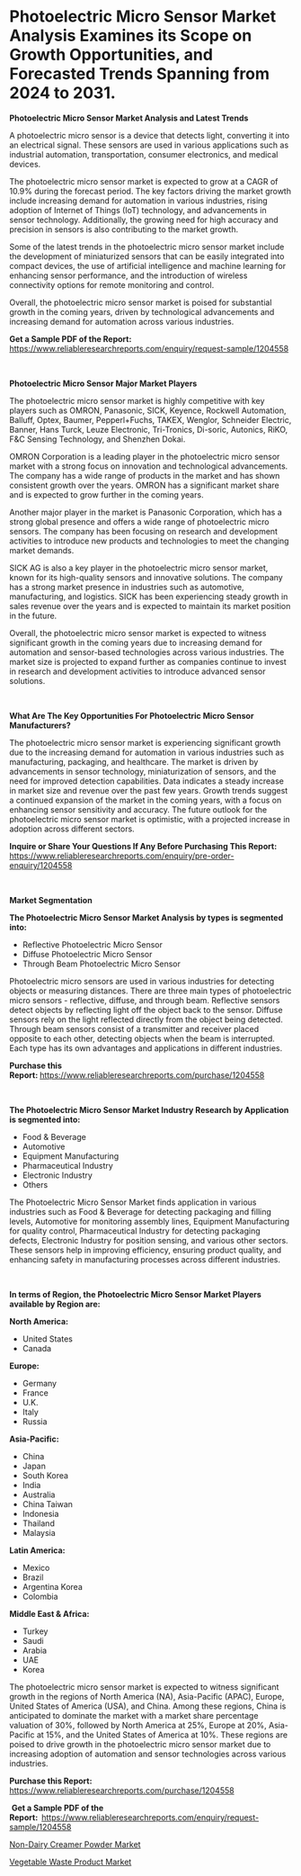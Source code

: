 <p><h1>Photoelectric Micro Sensor Market Analysis Examines its Scope on Growth Opportunities, and Forecasted Trends Spanning from 2024 to 2031.</h1></p><p><strong>Photoelectric Micro Sensor Market Analysis and Latest Trends</strong></p>
<p><p>A photoelectric micro sensor is a device that detects light, converting it into an electrical signal. These sensors are used in various applications such as industrial automation, transportation, consumer electronics, and medical devices. </p><p>The photoelectric micro sensor market is expected to grow at a CAGR of 10.9% during the forecast period. The key factors driving the market growth include increasing demand for automation in various industries, rising adoption of Internet of Things (IoT) technology, and advancements in sensor technology. Additionally, the growing need for high accuracy and precision in sensors is also contributing to the market growth.</p><p>Some of the latest trends in the photoelectric micro sensor market include the development of miniaturized sensors that can be easily integrated into compact devices, the use of artificial intelligence and machine learning for enhancing sensor performance, and the introduction of wireless connectivity options for remote monitoring and control.</p><p>Overall, the photoelectric micro sensor market is poised for substantial growth in the coming years, driven by technological advancements and increasing demand for automation across various industries.</p></p>
<p><strong>Get a Sample PDF of the Report:&nbsp;</strong> <a href="https://www.reliableresearchreports.com/enquiry/request-sample/1204558">https://www.reliableresearchreports.com/enquiry/request-sample/1204558</a></p>
<p>&nbsp;</p>
<p><strong>Photoelectric Micro Sensor Major Market Players</strong></p>
<p><p>The photoelectric micro sensor market is highly competitive with key players such as OMRON, Panasonic, SICK, Keyence, Rockwell Automation, Balluff, Optex, Baumer, Pepperl+Fuchs, TAKEX, Wenglor, Schneider Electric, Banner, Hans Turck, Leuze Electronic, Tri-Tronics, Di-soric, Autonics, RiKO, F&C Sensing Technology, and Shenzhen Dokai.</p><p>OMRON Corporation is a leading player in the photoelectric micro sensor market with a strong focus on innovation and technological advancements. The company has a wide range of products in the market and has shown consistent growth over the years. OMRON has a significant market share and is expected to grow further in the coming years.</p><p>Another major player in the market is Panasonic Corporation, which has a strong global presence and offers a wide range of photoelectric micro sensors. The company has been focusing on research and development activities to introduce new products and technologies to meet the changing market demands.</p><p>SICK AG is also a key player in the photoelectric micro sensor market, known for its high-quality sensors and innovative solutions. The company has a strong market presence in industries such as automotive, manufacturing, and logistics. SICK has been experiencing steady growth in sales revenue over the years and is expected to maintain its market position in the future.</p><p>Overall, the photoelectric micro sensor market is expected to witness significant growth in the coming years due to increasing demand for automation and sensor-based technologies across various industries. The market size is projected to expand further as companies continue to invest in research and development activities to introduce advanced sensor solutions.</p></p>
<p>&nbsp;</p>
<p><strong>What Are The Key Opportunities For Photoelectric Micro Sensor Manufacturers?</strong></p>
<p><p>The photoelectric micro sensor market is experiencing significant growth due to the increasing demand for automation in various industries such as manufacturing, packaging, and healthcare. The market is driven by advancements in sensor technology, miniaturization of sensors, and the need for improved detection capabilities. Data indicates a steady increase in market size and revenue over the past few years. Growth trends suggest a continued expansion of the market in the coming years, with a focus on enhancing sensor sensitivity and accuracy. The future outlook for the photoelectric micro sensor market is optimistic, with a projected increase in adoption across different sectors.</p></p>
<p><strong>Inquire or Share Your Questions If Any Before Purchasing This Report:</strong> <a href="https://www.reliableresearchreports.com/enquiry/pre-order-enquiry/1204558">https://www.reliableresearchreports.com/enquiry/pre-order-enquiry/1204558</a></p>
<p>&nbsp;</p>
<p><strong>Market Segmentation</strong></p>
<p><strong>The Photoelectric Micro Sensor Market Analysis by types is segmented into:</strong></p>
<p><ul><li>Reflective Photoelectric Micro Sensor</li><li>Diffuse Photoelectric Micro Sensor</li><li>Through Beam Photoelectric Micro Sensor</li></ul></p>
<p><p>Photoelectric micro sensors are used in various industries for detecting objects or measuring distances. There are three main types of photoelectric micro sensors - reflective, diffuse, and through beam. Reflective sensors detect objects by reflecting light off the object back to the sensor. Diffuse sensors rely on the light reflected directly from the object being detected. Through beam sensors consist of a transmitter and receiver placed opposite to each other, detecting objects when the beam is interrupted. Each type has its own advantages and applications in different industries.</p></p>
<p><strong>Purchase this Report:&nbsp;</strong><a href="https://www.reliableresearchreports.com/purchase/1204558">https://www.reliableresearchreports.com/purchase/1204558</a></p>
<p>&nbsp;</p>
<p><strong>The Photoelectric Micro Sensor Market Industry Research by Application is segmented into:</strong></p>
<p><ul><li>Food & Beverage</li><li>Automotive</li><li>Equipment Manufacturing</li><li>Pharmaceutical Industry</li><li>Electronic Industry</li><li>Others</li></ul></p>
<p><p>The Photoelectric Micro Sensor Market finds application in various industries such as Food & Beverage for detecting packaging and filling levels, Automotive for monitoring assembly lines, Equipment Manufacturing for quality control, Pharmaceutical Industry for detecting packaging defects, Electronic Industry for position sensing, and various other sectors. These sensors help in improving efficiency, ensuring product quality, and enhancing safety in manufacturing processes across different industries.</p></p>
<p>&nbsp;</p>
<p><strong>In terms of Region, the Photoelectric Micro Sensor Market Players available by Region are:</strong></p>
<p>
    <p> <strong> North America: </strong>
        <ul>
            <li>United States</li>
            <li>Canada</li>
        </ul>
        </p> 
    <p> <strong> Europe: </strong>
        <ul>
            <li>Germany</li>
            <li>France</li>
            <li>U.K.</li>
            <li>Italy</li>
            <li>Russia</li>
        </ul>
        </p> 
    <p> <strong> Asia-Pacific: </strong>
        <ul>
            <li>China</li>
            <li>Japan</li>
            <li>South Korea</li>
            <li>India</li>
            <li>Australia</li>
            <li>China Taiwan</li>
            <li>Indonesia</li>
            <li>Thailand</li>
            <li>Malaysia</li>
        </ul>
        </p> 
    <p> <strong> Latin America: </strong>
        <ul>
            <li>Mexico</li>
            <li>Brazil</li>
            <li>Argentina Korea</li>
            <li>Colombia</li>
        </ul>
        </p> 
    <p> <strong> Middle East & Africa: </strong>
        <ul>
            <li>Turkey</li>
            <li>Saudi</li>
            <li>Arabia</li>
            <li>UAE</li>
            <li>Korea</li>
        </ul>
    </p>
    </p>
<p><p>The photoelectric micro sensor market is expected to witness significant growth in the regions of North America (NA), Asia-Pacific (APAC), Europe, United States of America (USA), and China. Among these regions, China is anticipated to dominate the market with a market share percentage valuation of 30%, followed by North America at 25%, Europe at 20%, Asia-Pacific at 15%, and the United States of America at 10%. These regions are poised to drive growth in the photoelectric micro sensor market due to increasing adoption of automation and sensor technologies across various industries.</p></p>
<p><strong>Purchase this Report: </strong><a href="https://www.reliableresearchreports.com/purchase/1204558">https://www.reliableresearchreports.com/purchase/1204558</a></p>
<p>&nbsp;<strong>Get a Sample PDF of the Report:&nbsp;&nbsp;</strong><a href="https://www.reliableresearchreports.com/enquiry/request-sample/1204558">https://www.reliableresearchreports.com/enquiry/request-sample/1204558</a></p>
<p><strong></strong></p>
<p><p><a href="https://issuu.com/reportprime-2/docs/non-dairy-creamer-powder-market-size-2030.pptx">Non-Dairy Creamer Powder Market</a></p><p><a href="https://issuu.com/reportprime-2/docs/vegetable-waste-product-market-size-2030.pptx">Vegetable Waste Product Market</a></p></p>